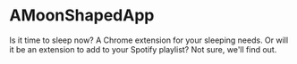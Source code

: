 # AMoonShapedApp
Is it time to sleep now?
A Chrome extension for your sleeping needs. Or will it be an extension to add to your Spotify playlist? Not sure, we'll find out.
